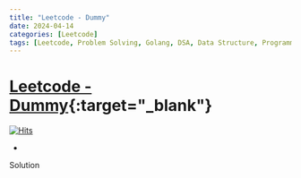 ```yaml
---
title: "Leetcode - Dummy"
date: 2024-04-14
categories: [Leetcode]
tags: [Leetcode, Problem Solving, Golang, DSA, Data Structure, Programming, Algorithm]
---
```



# [Leetcode - Dummy](https://leetcode.com/problems/test/description/){:target="_blank"}
[![Hits](https://hits.sh/mahinops.github.io/posts/leetcode-test.svg)](https://hits.sh/mahinops.github.io/posts/leetcode-test/)


-


Solution

```
```

